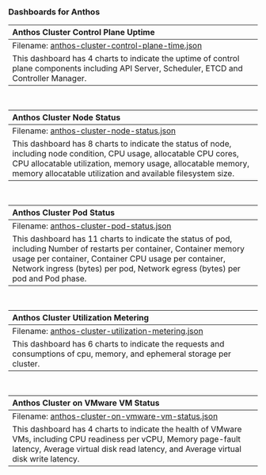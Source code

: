 ### Dashboards for Anthos


|Anthos Cluster Control Plane Uptime|
|:---------------------|
|Filename: [anthos-cluster-control-plane-time.json](anthos-cluster-control-plane-time.json)|
|This dashboard has 4 charts to indicate the uptime of control plane components including API Server, Scheduler, ETCD and Controller Manager.|

&nbsp;

|Anthos Cluster Node Status|
|:---------------------|
|Filename: [anthos-cluster-node-status.json](anthos-cluster-node-status.json)|
|This dashboard has 8 charts to indicate the status of node, including node condition, CPU usage, allocatable CPU cores, CPU allocatable utilization, memory usage, allocatable memory, memory allocatable utilization and available filesystem size.|

&nbsp;

|Anthos Cluster Pod Status|
|:---------------------|
|Filename: [anthos-cluster-pod-status.json](anthos-cluster-pod-status.json)|
|This dashboard has 11 charts to indicate the status of pod, including Number of restarts per container, Container memory usage per container, Container CPU usage per container, Network ingress (bytes) per pod, Network egress (bytes) per pod and Pod phase.|

&nbsp;

|Anthos Cluster Utilization Metering|
|:---------------------|
|Filename: [anthos-cluster-utilization-metering.json](anthos-cluster-utilization-metering.json)|
|This dashboard has 6 charts to indicate the requests and consumptions of cpu, memory, and ephemeral storage per cluster.|

&nbsp;

|Anthos Cluster on VMware VM Status|
|:---------------------|
|Filename: [anthos-cluster-on-vmware-vm-status.json](anthos-cluster-on-vmware-vm-status.json)|
|This dashboard has 4 charts to indicate the health of VMware VMs, including CPU readiness per vCPU, Memory page-fault latency, Average virtual disk read latency, and Average virtual disk write latency.|
